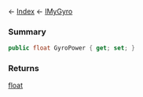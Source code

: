 ← [Index](Api-Index) ← [IMyGyro](Sandbox.ModAPI.Ingame.IMyGyro)

### Summary

```csharp
public float GyroPower { get; set; }
```

### Returns

[float](System.Single)

